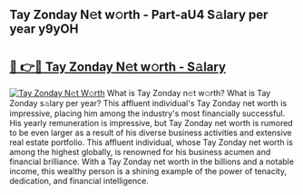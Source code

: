 ## Tay Zonday N𝚎t w𝚘rth - Part-aU4 S𝚊lary per year y9yOH

# <h2><a href="http://gc0t69.nevu.top/?p=Tay+Zonday">🔗 👉🔴 Tay Zonday N𝚎t w𝚘rth - S𝚊lary</a></h2>

[![Tay Zonday N𝚎t W𝚘rth](https://i.imgur.com/Oavwk0R.jpeg)](http://gc0t69.nevu.top/?p=Tay+Zonday)
What is Tay Zonday n𝚎t w𝚘rth? What is Tay Zonday s𝚊lary per year?
This affluent individual's Tay Zonday net worth is impressive, placing him among the industry's most financially successful. His yearly remuneration is impressive, but Tay Zonday net worth is rumored to be even larger as a result of his diverse business activities and extensive real estate portfolio. This affluent individual, whose Tay Zonday net worth is among the highest globally, is renowned for his business acumen and financial brilliance. With a Tay Zonday net worth in the billions and a notable income, this wealthy person is a shining example of the power of tenacity, dedication, and financial intelligence.
